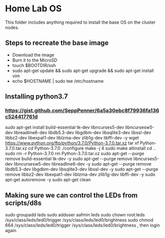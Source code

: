 # Home Lab OS

This folder includes anything required to install the base OS on the cluster nodes.

## Steps to recreate the base image

- Download the image  
- Burn it to the MicroSD
- touch $BOOTDIR/ssh
- sudo apt-get update && sudo apt-get upgrade && sudo apt-get install vim
- echo $HOSTNAME | sudo tee /etc/hostname

## Installing python3.7
### https://gist.github.com/SeppPenner/6a5a30ebc8f79936fa136c524417761d
sudo apt-get install build-essential tk-dev libncurses5-dev libncursesw5-dev libreadline6-dev libdb5.3-dev libgdbm-dev libsqlite3-dev libssl-dev libbz2-dev libexpat1-dev liblzma-dev zlib1g-dev libffi-dev -y
wget https://www.python.org/ftp/python/3.7.0/Python-3.7.0.tar.xz
tar xf Python-3.7.0.tar.xz
cd Python-3.7.0
./configure
make -j 4
sudo make altinstall
cd ..
sudo rm -r Python-3.7.0
rm Python-3.7.0.tar.xz
sudo apt-get --purge remove build-essential tk-dev -y
sudo apt-get --purge remove libncurses5-dev libncursesw5-dev libreadline6-dev -y
sudo apt-get --purge remove libdb5.3-dev libgdbm-dev libsqlite3-dev libssl-dev -y
sudo apt-get --purge remove libbz2-dev libexpat1-dev liblzma-dev zlib1g-dev libffi-dev -y
sudo apt-get autoremove -y
sudo apt-get clean

## Making sure we can control the LEDs from scripts/d8s
sudo groupadd leds
sudo adduser aafmin leds
sudo chown root:leds /sys/class/leds/led0/trigger /sys/class/leds/led0/brightness
sudo chmod 664 /sys/class/leds/led0/trigger /sys/class/leds/led0/brightness
, then login again
